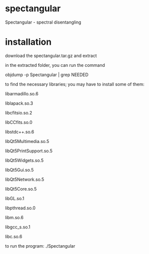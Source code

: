 # spectangular
Spectangular - spectral disentangling

# installation

download the spectangular.tar.gz and extract

in the extracted folder, you can run the command

objdump -p Spectangular | grep NEEDED

to find the necessary libraries; you may have to install some of them:

libarmadillo.so.6

liblapack.so.3

libcfitsio.so.2

libCCfits.so.0

libstdc++.so.6

libQt5Multimedia.so.5

libQt5PrintSupport.so.5

libQt5Widgets.so.5

libQt5Gui.so.5

libQt5Network.so.5

libQt5Core.so.5

libGL.so.1

libpthread.so.0

libm.so.6

libgcc_s.so.1

libc.so.6


to run the program: ./Spectangular
